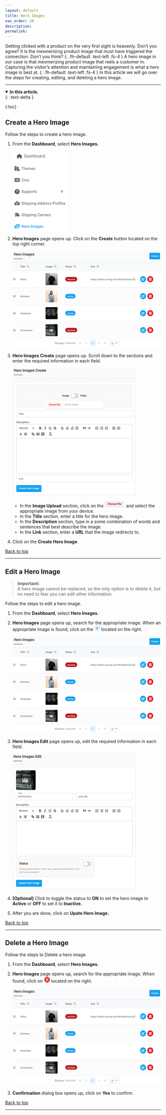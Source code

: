 ```yaml
---
layout: default
title: Hero Images
nav_order: 20
description:
permalink:
---
```


Getting clicked with a product on the very first sight is heavenly. Don’t you agree?
It is the mesmerizing product image that must have triggered the connection. Don’t you think?
{: .fh-default .text-left .fs-4 }
A hero image in our case is that mesmerizing product image that reels a customer in.
Capturing the visitor’s attention and maintaining engagement is what a hero image is best at.
{: .fh-default .text-left .fs-4 }
In this article we will go over the steps for creating, editing, and deleting a hero image.

---

<details open markdown="block">
  <summary>
    <b>In this article.</b>
  </summary>
  {: .text-delta }

{:toc}

## </details>

## Create a Hero Image

Follow the steps to create a hero image.

1.  From the **Dashboard**, select **Hero Images.**

    ![hero_images](../../images/heroimages/heroimgdash.png)

2.  **Hero Images** page opens up. Click on the **Create** button located on the top right corner.

    ![hero_images_page](../../images/heroimages/hero_img_pages.png)

3.  **Hero Images Create** page opens up. Scroll down to the sections and enter the required information in each field.

    ![hero_images_create](../../images/heroimages/hero_img_create.png)

    - In the **Image Upload** section, click on the ![choose_files](../../images/buttons/herochfiles.png) and select the appropriate image from your device.
    - In the **Title** section, enter a title for the hero image.
    - In the **Description** section, type in a some combination of words and sentences that best describe the image.
    - In the **Link** section, enter a **URL** that the image redirects to.

4.  Click on the **Create Hero Image**.

<a href="#top" id="back-to-top">Back to top</a>

---

## Edit a Hero Image

> **Important:**<br>
> A hero image cannot be replaced, so the only option is to delete it, but no need to fear you can edit other information.

Follow the steps to edit a hero image.

1. From the **Dashboard**, select **Hero Images.**

2. **Hero Images** page opens up, search for the appropriate image. When an appropriate image is found, click on the ![](../../images/buttons/herocheck.png) located on the right.

   ![hero_images_page](../../images/heroimages/hero_img_pages.png)

3. **Hero Images Edit** page opens up, edit the required information in each field.

   ![hero_edit_img](../../images/heroimages/hero_img_edit.png)

4. **[Optional]** Click to toggle the status to **ON** to set the hero image to **Active** or **OFF** to set it to **Inactive.**
5. After you are done, click on **Upate Hero Image.**

<a href="#top" id="back-to-top">Back to top</a>

---

## Delete a Hero Image

Follow the steps to Delete a hero image.

1. From the **Dashboard**, select **Hero Images.**

2. **Hero Images** page opens up, search for the appropriate image. When found, click on ![hero_img_delete](../../images/buttons/herodel.png) located on the right.

   ![hero_images_page](../../images/heroimages/hero_img_pages.png)

3. **Confirmation** dialog box opens up, click on **Yes** to confirm.

<a href="#top" id="back-to-top">Back to top</a>

---
